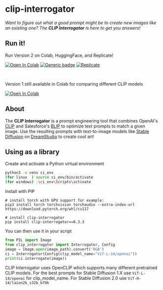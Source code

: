 # clip-interrogator

*Want to figure out what a good prompt might be to create new images like an existing one? The **CLIP Interrogator** is here to get you answers!*

## Run it!

Run Version 2 on Colab, HuggingFace, and Replicate!

[![Open In Colab](https://colab.research.google.com/assets/colab-badge.svg)](https://colab.research.google.com/github/pharmapsychotic/clip-interrogator/blob/main/clip_interrogator.ipynb) [![Generic badge](https://img.shields.io/badge/🤗-Open%20in%20Spaces-blue.svg)](https://huggingface.co/spaces/pharma/CLIP-Interrogator) [![Replicate](https://replicate.com/pharmapsychotic/clip-interrogator/badge)](https://replicate.com/pharmapsychotic/clip-interrogator)

<br>


Version 1 still available in Colab for comparing different CLIP models 

[![Open In Colab](https://colab.research.google.com/assets/colab-badge.svg)](https://colab.research.google.com/github/pharmapsychotic/clip-interrogator/blob/v1/clip_interrogator.ipynb) 


## About

The **CLIP Interrogator** is a prompt engineering tool that combines OpenAI's [CLIP](https://openai.com/blog/clip/) and Salesforce's [BLIP](https://blog.salesforceairesearch.com/blip-bootstrapping-language-image-pretraining/) to optimize text prompts to match a given image. Use the resulting prompts with text-to-image models like [Stable Diffusion](https://github.com/CompVis/stable-diffusion) on [DreamStudio](https://beta.dreamstudio.ai/) to create cool art!


## Using as a library

Create and activate a Python virtual environment
```bash
python3 -m venv ci_env
(for linux  ) source ci_env/bin/activate
(for windows) .\ci_env\Scripts\activate
```

Install with PIP
```
# install torch with GPU support for example:
pip3 install torch torchvision torchaudio --extra-index-url https://download.pytorch.org/whl/cu117

# install clip-interrogator
pip install clip-interrogator==0.3.3
```

You can then use it in your script
```python
from PIL import Image
from clip_interrogator import Interrogator, Config
image = Image.open(image_path).convert('RGB')
ci = Interrogator(Config(clip_model_name="ViT-L-14/openai"))
print(ci.interrogate(image))
```

CLIP Interrogator uses OpenCLIP which supports many different pretrained CLIP models. For the best prompts for 
Stable Diffusion 1.X use `ViT-L-14/openai` for clip_model_name. For Stable Diffusion 2.0 use `ViT-H-14/laion2b_s32b_b79k`

